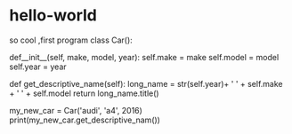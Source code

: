 # hello-world
so cool ,first program
class Car():

  def__init__(self, make, model, year):
    self.make = make
    self.model = model
    self.year = year
    
  def get_descriptive_name(self):
    long_name = str(self.year)+ ' ' + self.make + ' ' + self.model
    return long_name.title()

my_new_car = Car('audi', 'a4', 2016)
print(my_new_car.get_descriptive_nam())
    
